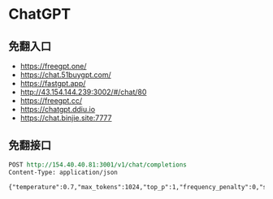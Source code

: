 # ChatGPT



## 免翻入口

 * https://freegpt.one/
 * https://chat.51buygpt.com/
 * https://fastgpt.app/
 * http://43.154.144.239:3002/#/chat/80
 * https://freegpt.cc/
 * https://chatgpt.ddiu.io
 * https://chat.binjie.site:7777

## 免翻接口

```rest
POST http://154.40.40.81:3001/v1/chat/completions
Content-Type: application/json

{"temperature":0.7,"max_tokens":1024,"top_p":1,"frequency_penalty":0,"stream":true,"presence_penalty":0,"model":"gpt-3.5-turbo","messages":[{"role":"system","content":"给我唱一段小品"}]}
```